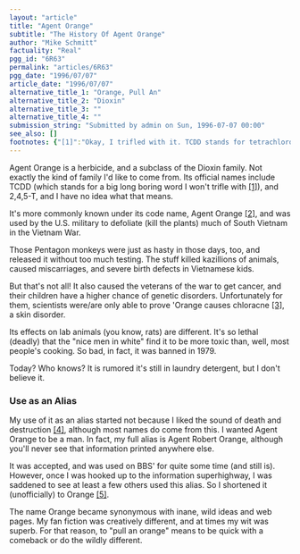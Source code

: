 ```yaml
---
layout: "article"
title: "Agent Orange"
subtitle: "The History Of Agent Orange"
author: "Mike Schmitt"
factuality: "Real"
pgg_id: "6R63"
permalink: "articles/6R63"
pgg_date: "1996/07/07"
article_date: "1996/07/07"
alternative_title_1: "Orange, Pull An"
alternative_title_2: "Dioxin"
alternative_title_3: ""
alternative_title_4: ""
submission_string: "Submitted by admin on Sun, 1996-07-07 00:00"
see_also: []
footnotes: {"[1]":"Okay, I trifled with it. TCDD stands for tetrachlorodibenzo-p-dioxin, though if you ever get asked that at school, sue the bastards.","[2]":"Don't ask me. As far as I know, it's not even orange.","[3]":"Yeah, it is a form of acne. Though it's much worse than conventional zits. You know, Superzits!!","[4]":"I'm also not saying I don't like those names. (This means you, Napalm Runner!!)","[5]":"You wouldn't believe the jokes I got about this for months. They weren't very a-peeling..."}
---
```

<div>
<p>Agent Orange is a herbicide, and a subclass of the Dioxin family. Not exactly the kind of family I'd like to come from. Its official names include TCDD (which stands for a big long boring word I won't trifle with <a href="#footnotes.1" class="footnote-link">[1]</a>), and 2,4,5-T, and I have no idea what that means.</p>
<p>It's more commonly known under its code name, Agent Orange <a href="#footnotes.2" class="footnote-link">[2]</a>, and was used by the U.S. military to defoliate (kill the plants) much of South Vietnam in the Vietnam War.</p>
<p>Those Pentagon monkeys were just as hasty in those days, too, and released it without too much testing. The stuff killed kazillions of animals, caused miscarriages, and severe birth defects in Vietnamese kids.</p>
<p>But that's not all! It also caused the veterans of the war to get cancer, and their children have a higher chance of genetic disorders. Unfortunately for them, scientists were/are only able to prove 'Orange causes chloracne <a href="#footnotes.3" class="footnote-link">[3]</a>, a skin disorder.</p>
<p>Its effects on lab animals (you know, rats) are different. It's so lethal (deadly) that the "nice men in white" find it to be more toxic than, well, most people's cooking. So bad, in fact, it was banned in 1979.</p>
<p>Today? Who knows? It is rumored it's still in laundry detergent, but I don't believe it.</p>
<h3>Use as an Alias</h3>
<p>My use of it as an alias started not because I liked the sound of death and destruction <a href="#footnotes.4" class="footnote-link">[4]</a>, although most names do come from this. I wanted Agent Orange to be a man. In fact, my full alias is Agent Robert Orange, although you'll never see that information printed anywhere else.</p>
<p>It was accepted, and was used on BBS' for quite some time (and still is). However, once I was hooked up to the information superhighway, I was saddened to see at least a few others used this alias. So I shortened it (unofficially) to Orange <a href="#footnotes.5" class="footnote-link">[5]</a>.</p>
<p>The name Orange became synonymous with inane, wild ideas and web pages. My fan fiction was creatively different, and at times my wit was superb. For that reason, to "pull an orange" means to be quick with a comeback or do the wildly different.</p>
</div>
